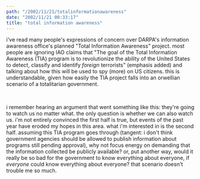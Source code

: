 ```yaml
---
path: "/2002/11/21/totalinformationawareness" 
date: "2002/11/21 00:33:17" 
title: "total information awareness" 
---
```

<p>i've read many people's expressions of concern over DARPA's information awareness office's planned "Total Information Awareness" project. most people are ignoring IAO claims that "The goal of the Total Information Awareness (TIA) program is to revolutionize the ability of the United States to detect, classify and identify <i>foreign</i> terrorists" (emphasis added) and talking about how this will be used to spy (more) on US citizens. this is understandable, given how easily the TIA project falls into an orwellian scenario of a totalitarian government.</p><br><p>i remember hearing an argument that went something like this: they're going to watch us no matter what. the only question is whether we can also watch us. i'm not entirely convinced the first half is true, but events of the past year have eroded my hopes in this area. what i'm interested in is the second half. assuming this TIA program goes through (tangent: i don't think government agencies should be allowed to publish information about programs still pending approval), why not focus energy on demanding that the information collected be publicly available? or, put another way, would it really be so bad for the government to know everything about everyone, if <i>everyone</i> could know everything about everyone? that scenario doesn't trouble me so much.</p>